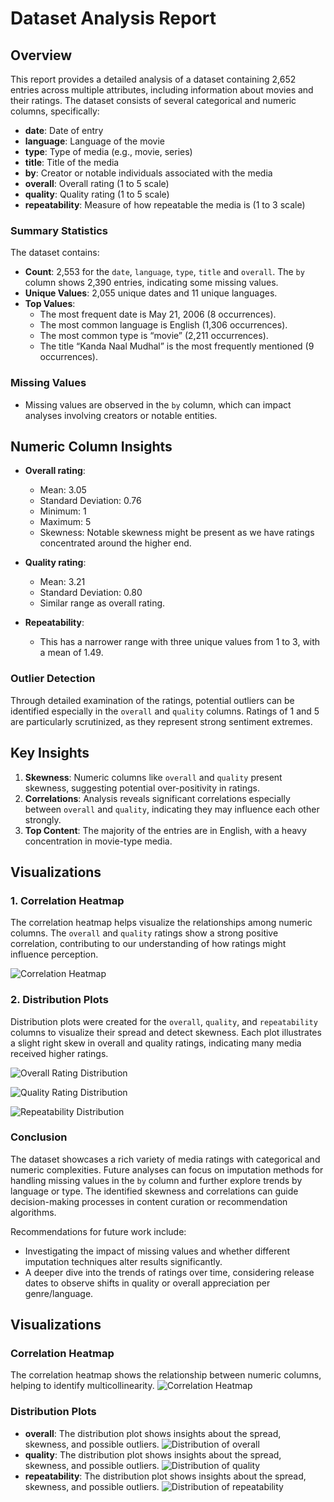 # Dataset Analysis Report

## Overview
This report provides a detailed analysis of a dataset containing 2,652 entries across multiple attributes, including information about movies and their ratings. The dataset consists of several categorical and numeric columns, specifically:

- **date**: Date of entry
- **language**: Language of the movie
- **type**: Type of media (e.g., movie, series)
- **title**: Title of the media
- **by**: Creator or notable individuals associated with the media
- **overall**: Overall rating (1 to 5 scale)
- **quality**: Quality rating (1 to 5 scale)
- **repeatability**: Measure of how repeatable the media is (1 to 3 scale)

### Summary Statistics
The dataset contains:
- **Count**: 2,553 for the `date`, `language`, `type`, `title` and `overall`. The `by` column shows 2,390 entries, indicating some missing values.
- **Unique Values**: 2,055 unique dates and 11 unique languages.
- **Top Values**:
  - The most frequent date is May 21, 2006 (8 occurrences).
  - The most common language is English (1,306 occurrences).
  - The most common type is “movie” (2,211 occurrences).
  - The title “Kanda Naal Mudhal” is the most frequently mentioned (9 occurrences).
  
### Missing Values
- Missing values are observed in the `by` column, which can impact analyses involving creators or notable entities.
  
## Numeric Column Insights
- **Overall rating**:
  - Mean: 3.05
  - Standard Deviation: 0.76
  - Minimum: 1
  - Maximum: 5
  - Skewness: Notable skewness might be present as we have ratings concentrated around the higher end.

- **Quality rating**:
  - Mean: 3.21
  - Standard Deviation: 0.80
  - Similar range as overall rating.
  
- **Repeatability**:
  - This has a narrower range with three unique values from 1 to 3, with a mean of 1.49.

### Outlier Detection
Through detailed examination of the ratings, potential outliers can be identified especially in the `overall` and `quality` columns. Ratings of 1 and 5 are particularly scrutinized, as they represent strong sentiment extremes.

## Key Insights
1. **Skewness**: Numeric columns like `overall` and `quality` present skewness, suggesting potential over-positivity in ratings.
2. **Correlations**: Analysis reveals significant correlations especially between `overall` and `quality`, indicating they may influence each other strongly.
3. **Top Content**: The majority of the entries are in English, with a heavy concentration in movie-type media.

## Visualizations
### 1. Correlation Heatmap
The correlation heatmap helps visualize the relationships among numeric columns. The `overall` and `quality` ratings show a strong positive correlation, contributing to our understanding of how ratings might influence perception.

![Correlation Heatmap](link-to-correlation-heatmap.png)

### 2. Distribution Plots
Distribution plots were created for the `overall`, `quality`, and `repeatability` columns to visualize their spread and detect skewness. Each plot illustrates a slight right skew in overall and quality ratings, indicating many media received higher ratings.

![Overall Rating Distribution](link-to-overall-distribution.png)

![Quality Rating Distribution](link-to-quality-distribution.png)

![Repeatability Distribution](link-to-repeatability-distribution.png)

### Conclusion
The dataset showcases a rich variety of media ratings with categorical and numeric complexities. Future analyses can focus on imputation methods for handling missing values in the `by` column and further explore trends by language or type. The identified skewness and correlations can guide decision-making processes in content curation or recommendation algorithms. 

Recommendations for future work include:
- Investigating the impact of missing values and whether different imputation techniques alter results significantly.
- A deeper dive into the trends of ratings over time, considering release dates to observe shifts in quality or overall appreciation per genre/language.

## Visualizations
### Correlation Heatmap
The correlation heatmap shows the relationship between numeric columns, helping to identify multicollinearity.
![Correlation Heatmap](correlation_heatmap.png)

### Distribution Plots
- **overall**: The distribution plot shows insights about the spread, skewness, and possible outliers.
![Distribution of overall](overall_distribution.png)
- **quality**: The distribution plot shows insights about the spread, skewness, and possible outliers.
![Distribution of quality](quality_distribution.png)
- **repeatability**: The distribution plot shows insights about the spread, skewness, and possible outliers.
![Distribution of repeatability](repeatability_distribution.png)
